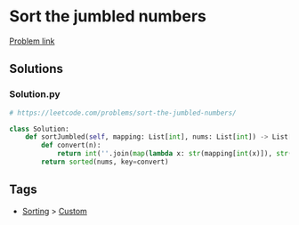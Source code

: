 # Sort the jumbled numbers

[Problem link](https://leetcode.com/problems/sort-the-jumbled-numbers/)

## Solutions


### Solution.py
```py
# https://leetcode.com/problems/sort-the-jumbled-numbers/

class Solution:
    def sortJumbled(self, mapping: List[int], nums: List[int]) -> List[int]:
        def convert(n):
            return int(''.join(map(lambda x: str(mapping[int(x)]), str(n))))
        return sorted(nums, key=convert)
```
## Tags

* [Sorting](/Collections/sorting.md#sorting) > [Custom](/Collections/sorting.md#custom)
